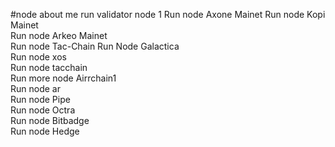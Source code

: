 #node about me
run validator node 1 
Run node Axone Mainet 
Run node Kopi Mainet    
Run node Arkeo Mainet      
Run node Tac-Chain
Run Node Galactica     
Run node xos           
Run node tacchain        
Run more node Airrchain1      
Run node ar   
Run node Pipe    
Run node Octra    
Run node Bitbadge  
Run node Hedge  
    
 
